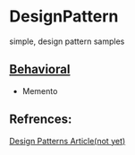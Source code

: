 # DesignPattern
simple, design pattern samples 


## [Behavioral]()
- Memento



## Refrences:
[Design Patterns Article(not yet)](#)